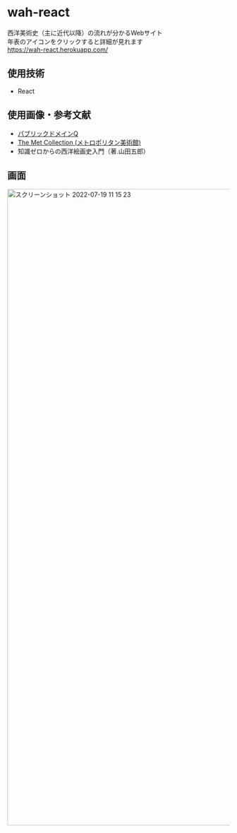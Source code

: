 # wah-react
西洋美術史（主に近代以降）の流れが分かるWebサイト<br>
年表のアイコンをクリックすると詳細が見れます<br>
https://wah-react.herokuapp.com/

## 使用技術
* React

## 使用画像・参考文献
* [パブリックドメインQ](https://publicdomainq.net/)
* [The Met Collection (メトロポリタン美術館)](https://www.metmuseum.org/art/collection)
* 知識ゼロからの西洋絵画史入門（著.山田五郎）

## 画面
<img width="1440" alt="スクリーンショット 2022-07-19 11 15 23" src="https://user-images.githubusercontent.com/76393580/179650220-f05434d2-43ac-4d01-ba4e-d66c4bcb88a7.png">

